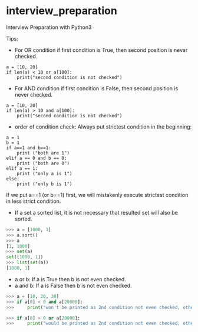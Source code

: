 # interview_preparation
Interview Preparation with Python3

Tips:

* For OR condition if first condition is True, then second position is never checked.
```
a = [10, 20]
if len(a) < 10 or a[100]:
    print("second condition is not checked")
```

* For AND condition if first condition is False, then second position is never checked.
```
a = [10, 20]
if len(a) > 10 and a[100]:
    print("second condition is not checked")
```

* order of condition check: Always put strictest condition in the beginning:
```
a = 1
b = 1
if a==1 and b==1:
    print ("both are 1")
elif a == 0 and b == 0:
    print ("both are 0")
elif a == 1:
    print ("only a is 1")
else:
    print ("only b is 1")        
```    
If we put a==1 (or b==1) first, we will mistakenly execute strictest condition in less strict condition.

*  If a set a sorted list, it is not necessary that resulted set will also be sorted.
```python
>>> a = [1000, 1]
>>> a.sort()
>>> a
[1, 1000]
>>> set(a)
set([1000, 1])
>>> list(set(a))
[1000, 1]

``` 

* a or b: If a is True then b is not even checked.
* a and b: If a is False then b is not even checked.
```python
>>> a = [10, 20, 30]
>>> if a[0] < 0 and a[20000]:
>>>     print("won't be printed as 2nd condition not even checked, otherwise would have thrown IndexError")

>>> if a[0] > 0 or a[20000]:
>>>     print("would be printed as 2nd condition not even checked, otherwise would have thrown IndexError")
```


